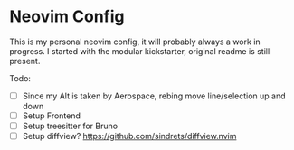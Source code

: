 # Neovim Config

This is my personal neovim config, it will probably always a work in progress.
I started with the modular kickstarter, original readme is still present.

Todo:

- [ ] Since my Alt is taken by Aerospace, rebing move line/selection up and down
- [ ] Setup Frontend
- [ ] Setup treesitter for Bruno
- [ ] Setup diffview? https://github.com/sindrets/diffview.nvim
